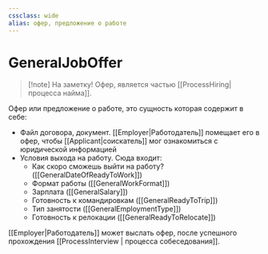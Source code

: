 ```yaml
---
cssclass: wide
alias: офер, предложение о работе
---
```

# GeneralJobOffer

> [!note] На заметку! 
> Офер, является частью [[ProcessHiring|процесса найма]].

Офер или предложение о работе, это сущность которая содержит в себе: 

- Файл договора, документ. [[Employer|Работодатель]] помещает его в офер, чтобы [[Applicant|соискатель]] мог ознакомиться с юридической информацией
- Условия выхода на работу. Сюда входит: 
	- Как скоро сможешь выйти на работу? ([[GeneralDateOfReadyToWork]])
	- Формат работы ([[GeneralWorkFormat]])
	- Зарплата ([[GeneralSalary]])
	- Готовность к командировкам ([[GeneralReadyToTrip]])
	- Тип занятости ([[GeneralEmploymentType]])
	- Готовность к релокации ([[GeneralReadyToRelocate]])

[[Employer|Работодатель]] может выслать офер, после успешного прохождения [[ProcessInterview | процесса собеседования]]. 